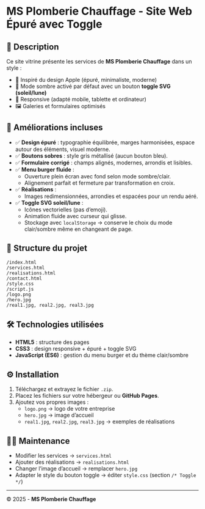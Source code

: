# MS Plomberie Chauffage - Site Web Épuré avec Toggle

## 📌 Description
Ce site vitrine présente les services de **MS Plomberie Chauffage** dans un style :
- 🍏 Inspiré du design Apple (épuré, minimaliste, moderne)
- 🌙 Mode sombre activé par défaut avec un bouton **toggle SVG (soleil/lune)**
- 📱 Responsive (adapté mobile, tablette et ordinateur)
- 🖼️ Galeries et formulaires optimisés

## 🚀 Améliorations incluses
- ✅ **Design épuré** : typographie équilibrée, marges harmonisées, espace autour des éléments, visuel moderne.  
- ✅ **Boutons sobres** : style gris métallisé (aucun bouton bleu).  
- ✅ **Formulaire corrigé** : champs alignés, modernes, arrondis et lisibles.  
- ✅ **Menu burger fluide** :
  - Ouverture plein écran avec fond selon mode sombre/clair.  
  - Alignement parfait et fermeture par transformation en croix.  
- ✅ **Réalisations** :
  - Images redimensionnées, arrondies et espacées pour un rendu aéré.  
- ✅ **Toggle SVG soleil/lune** :
  - Icônes vectorielles (pas d’emoji).  
  - Animation fluide avec curseur qui glisse.  
  - Stockage avec `localStorage` → conserve le choix du mode clair/sombre même en changeant de page.  

## 📂 Structure du projet
```
/index.html
/services.html
/realisations.html
/contact.html
/style.css
/script.js
/logo.png
/hero.jpg
/real1.jpg, real2.jpg, real3.jpg
```

## 🛠️ Technologies utilisées
- **HTML5** : structure des pages
- **CSS3** : design responsive + épuré + toggle SVG
- **JavaScript (ES6)** : gestion du menu burger et du thème clair/sombre

## ⚙️ Installation
1. Téléchargez et extrayez le fichier `.zip`.
2. Placez les fichiers sur votre hébergeur ou **GitHub Pages**.  
3. Ajoutez vos propres images :
   - `logo.png` → logo de votre entreprise
   - `hero.jpg` → image d’accueil
   - `real1.jpg`, `real2.jpg`, `real3.jpg` → exemples de réalisations

## 👨‍💻 Maintenance
- Modifier les services → `services.html`
- Ajouter des réalisations → `realisations.html`
- Changer l’image d’accueil → remplacer `hero.jpg`
- Adapter le style du bouton toggle → éditer `style.css` (section `/* Toggle */`)

---
© 2025 - **MS Plomberie Chauffage**
